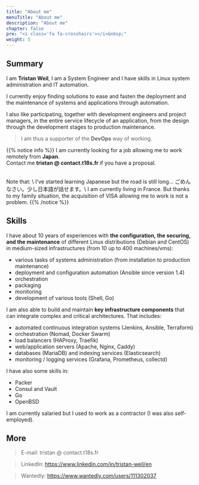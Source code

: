 ```yaml
---
title: "About me"
menuTitle: "About me"
description: "About me"
chapter: false
pre: "<i class='fa fa-crosshairs'></i>&nbsp;"
weight: 5
---
```


## Summary

I am **Tristan Weil**, I am a System Engineer and I have skills in Linux system administration and IT automation.

I currently enjoy finding solutions to ease and fasten the deployment and the maintenance of systems and applications
through automation. 

I also like participating, together with development engineers and project managers, in the entire service lifecycle of 
an application, from the design through the development stages to production maintenance.

> I am thus a supporter of the **DevOps** way of working.

{{% notice info %}}
I am currently looking for a job allowing me to work remotely from **Japan**. \
Contact me **tristan @ contact.t18s.fr** if you have a proposal.

<br>
Note that: \
I've started learning Japanese but the road is still long... ごめんなさい。少し日本語が話せます。\
I am currently living in France.
But thanks to my family situation, the acquisition of VISA allowing me to work is not a problem.
{{% /notice %}}

## Skills

I have about 10 years of experiences with **the configuration, the securing, and the maintenance** of different Linux 
distributions (Debian and CentOS) in medium-sized infrastructures (from 10 up to 400 machines/vms):

* various tasks of systems administration (from installation to production maintenance)
* deployment and configuration automation (Ansible since version 1.4)
* orchestration
* packaging
* monitoring
* development of various tools (Shell, Go)

I am also able to build and maintain **key infrastructure components** that can integrate complex and critical 
architectures.
That includes:

* automated continuous integration systems (Jenkins, Ansible, Terraform)
* orchestration (Nomad, Docker Swarm)
* load balancers (HAProxy, Traefik)
* web/application servers (Apache, Nginx, Caddy)
* databases (MariaDB) and indexing services (Elasticsearch)
* monitoring / logging services (Grafana, Prometheus, collectd)

I have also some skills in:

* Packer
* Consul and Vault
* Go 
* OpenBSD

I am currently salaried but I used to work as a contractor (I was also self-employed).

## More

>E-mail: tristan @ contact.t18s.fr

>LinkedIn: https://www.linkedin.com/in/tristan-weil/en

>Wantedly: https://www.wantedly.com/users/111302037